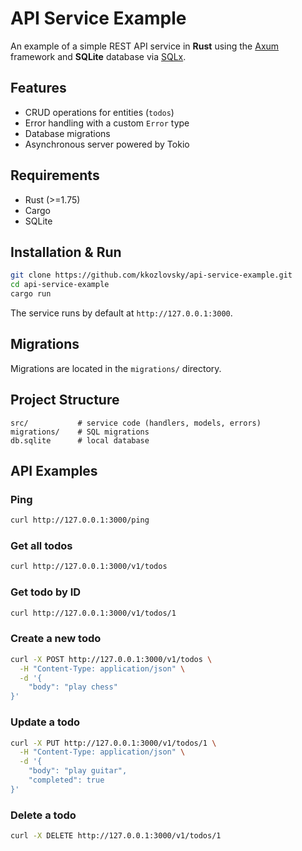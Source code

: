 # API Service Example

An example of a simple REST API service in **Rust** using the [Axum](https://github.com/tokio-rs/axum) framework and **SQLite** database via [SQLx](https://github.com/launchbadge/sqlx).

## Features
- CRUD operations for entities (`todos`)
- Error handling with a custom `Error` type
- Database migrations
- Asynchronous server powered by Tokio

## Requirements
- Rust (>=1.75)
- Cargo
- SQLite

## Installation & Run
```bash
git clone https://github.com/kkozlovsky/api-service-example.git
cd api-service-example
cargo run
```

The service runs by default at `http://127.0.0.1:3000`.

## Migrations

Migrations are located in the `migrations/` directory.

## Project Structure

```
src/           # service code (handlers, models, errors)
migrations/    # SQL migrations
db.sqlite      # local database
```

## API Examples

### Ping

```bash
curl http://127.0.0.1:3000/ping
```

### Get all todos

```bash
curl http://127.0.0.1:3000/v1/todos
```

### Get todo by ID

```bash
curl http://127.0.0.1:3000/v1/todos/1
```

### Create a new todo

```bash
curl -X POST http://127.0.0.1:3000/v1/todos \
  -H "Content-Type: application/json" \
  -d '{
    "body": "play chess"
}'
```

### Update a todo

```bash
curl -X PUT http://127.0.0.1:3000/v1/todos/1 \
  -H "Content-Type: application/json" \
  -d '{
    "body": "play guitar",
    "completed": true
}'
```

### Delete a todo

```bash
curl -X DELETE http://127.0.0.1:3000/v1/todos/1
```
